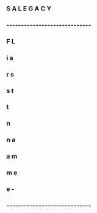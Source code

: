 ###     S   A   L   E   G   A   C   Y
###     -----------------------------
###     F   L
###     i   a
###     r   s
###     s   t
###     t
###         n
###     n   a
###     a   m
###     m   e
###     e   -
###     -----------------------------
